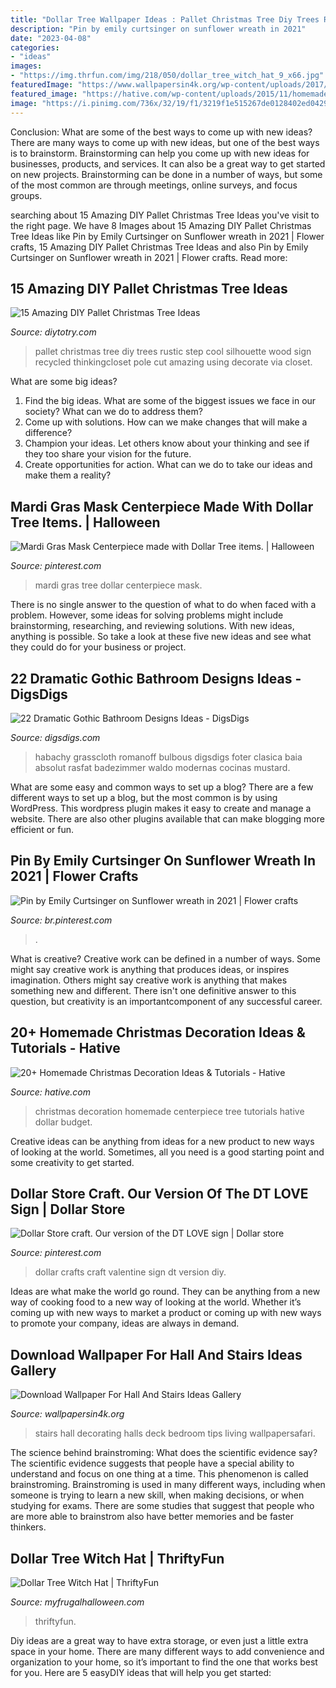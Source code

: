 ```yaml
---
title: "Dollar Tree Wallpaper Ideas : Pallet Christmas Tree Diy Trees Rustic Step Cool Silhouette Wood Sign Recycled Thinkingcloset Pole Cut Amazing Using Decorate Via Closet"
description: "Pin by emily curtsinger on sunflower wreath in 2021"
date: "2023-04-08"
categories:
- "ideas"
images:
- "https://img.thrfun.com/img/218/050/dollar_tree_witch_hat_9_x66.jpg"
featuredImage: "https://www.wallpapersin4k.org/wp-content/uploads/2017/04/Wallpaper-For-Hall-And-Stairs-Ideas-5.jpg"
featured_image: "https://hative.com/wp-content/uploads/2015/11/homemade-christmas-decoration/11-homemade-christmas-decoration-ideas.jpg"
image: "https://i.pinimg.com/736x/32/19/f1/3219f1e515267de0128402ed04298a84.jpg"
---
```



Conclusion: What are some of the best ways to come up with new ideas?
There are many ways to come up with new ideas, but one of the best ways is to brainstorm. Brainstorming can help you come up with new ideas for businesses, products, and services. It can also be a great way to get started on new projects. Brainstorming can be done in a number of ways, but some of the most common are through meetings, online surveys, and focus groups.

	

		
searching about 15 Amazing DIY Pallet Christmas Tree Ideas you've visit to the right page. We have 8 Images about 15 Amazing DIY Pallet Christmas Tree Ideas like Pin by Emily Curtsinger on Sunflower wreath in 2021 | Flower crafts, 15 Amazing DIY Pallet Christmas Tree Ideas and also Pin by Emily Curtsinger on Sunflower wreath in 2021 | Flower crafts. Read more:
		
    
## 15 Amazing DIY Pallet Christmas Tree Ideas

<img loading=lazy src="http://diytotry.com/wp-content/uploads/2015/11/Pallet-Christmas-Tree12.jpg" onerror="this.onerror=null;this.src='https://tse2.mm.bing.net/th?id=OIP.f_wrnheoOp3gVWtxNUnpsAHaL4&amp;pid=15.1';" alt="15 Amazing DIY Pallet Christmas Tree Ideas">

_Source: diytotry.com_

>pallet christmas tree diy trees rustic step cool silhouette wood sign recycled thinkingcloset pole cut amazing using decorate via closet. 

	

What are some big ideas?
1. Find the big ideas. What are some of the biggest issues we face in our society? What can we do to address them?
2. Come up with solutions. How can we make changes that will make a difference?
3. Champion your ideas. Let others know about your thinking and see if they too share your vision for the future.
4. Create opportunities for action. What can we do to take our ideas and make them a reality?

    
## Mardi Gras Mask Centerpiece Made With Dollar Tree Items. | Halloween

<img loading=lazy src="https://i.pinimg.com/736x/79/3c/73/793c734bf945eef3f420d43ba3fa3ba1.jpg" onerror="this.onerror=null;this.src='https://tse4.mm.bing.net/th?id=OIP.45ZXZCM0rCsgjfy7PH7iIgHaNK&amp;pid=15.1';" alt="Mardi Gras Mask Centerpiece made with Dollar Tree items. | Halloween">

_Source: pinterest.com_

>mardi gras tree dollar centerpiece mask. 

	

There is no single answer to the question of what to do when faced with a problem. However, some ideas for solving problems might include brainstorming, researching, and reviewing solutions. With new ideas, anything is possible. So take a look at these five new ideas and see what they could do for your business or project.

    
## 22 Dramatic Gothic Bathroom Designs Ideas - DigsDigs

<img loading=lazy src="https://www.digsdigs.com/photos/dramatic-gothic-bathroom-design-ideas-23.jpg" onerror="this.onerror=null;this.src='https://tse1.mm.bing.net/th?id=OIP.XLKjY9Gu7ccm544DqGdFbgHaJ4&amp;pid=15.1';" alt="22 Dramatic Gothic Bathroom Designs Ideas - DigsDigs">

_Source: digsdigs.com_

>habachy grasscloth romanoff bulbous digsdigs foter clasica baia absolut rasfat badezimmer waldo modernas cocinas mustard. 

	

What are some easy and common ways to set up a blog?
There are a few different ways to set up a blog, but the most common is by using WordPress. This wordpress plugin makes it easy to create and manage a website. There are also other plugins available that can make blogging more efficient or fun.

    
## Pin By Emily Curtsinger On Sunflower Wreath In 2021 | Flower Crafts

<img loading=lazy src="https://i.pinimg.com/736x/32/19/f1/3219f1e515267de0128402ed04298a84.jpg" onerror="this.onerror=null;this.src='https://tse1.mm.bing.net/th?id=OIP.6mXqGFbvxkaK0wlJ14aLcgHaKX&amp;pid=15.1';" alt="Pin by Emily Curtsinger on Sunflower wreath in 2021 | Flower crafts">

_Source: br.pinterest.com_

>. 

	

What is creative?
Creative work can be defined in a number of ways. Some might say creative work is anything that produces ideas, or inspires imagination. Others might say creative work is anything that makes something new and different. There isn't one definitive answer to this question, but creativity is an importantcomponent of any successful career.

    
## 20+ Homemade Christmas Decoration Ideas &amp; Tutorials - Hative

<img loading=lazy src="https://hative.com/wp-content/uploads/2015/11/homemade-christmas-decoration/11-homemade-christmas-decoration-ideas.jpg" onerror="this.onerror=null;this.src='https://tse2.mm.bing.net/th?id=OIP.JMR74KQ-gAVoZR2FGROjwQHaLC&amp;pid=15.1';" alt="20+ Homemade Christmas Decoration Ideas &amp; Tutorials - Hative">

_Source: hative.com_

>christmas decoration homemade centerpiece tree tutorials hative dollar budget. 

	

Creative ideas can be anything from ideas for a new product to new ways of looking at the world. Sometimes, all you need is a good starting point and some creativity to get started.

    
## Dollar Store Craft. Our Version Of The DT LOVE Sign | Dollar Store

<img loading=lazy src="https://i.pinimg.com/736x/e5/b1/f2/e5b1f2c42be1eeb2297865ca224b47d8.jpg" onerror="this.onerror=null;this.src='https://tse2.mm.bing.net/th?id=OIP.suQJY7tdu_wL_cc1GNrmMwHaJ3&amp;pid=15.1';" alt="Dollar Store craft. Our version of the DT LOVE sign | Dollar store">

_Source: pinterest.com_

>dollar crafts craft valentine sign dt version diy. 

	

Ideas are what make the world go round. They can be anything from a new way of cooking food to a new way of looking at the world. Whether it’s coming up with new ways to market a product or coming up with new ways to promote your company, ideas are always in demand.

    
## Download Wallpaper For Hall And Stairs Ideas Gallery

<img loading=lazy src="https://www.wallpapersin4k.org/wp-content/uploads/2017/04/Wallpaper-For-Hall-And-Stairs-Ideas-5.jpg" onerror="this.onerror=null;this.src='https://tse3.mm.bing.net/th?id=OIP.tqmHffp49QYPmv7BQJ1EXQHaLH&amp;pid=15.1';" alt="Download Wallpaper For Hall And Stairs Ideas Gallery">

_Source: wallpapersin4k.org_

>stairs hall decorating halls deck bedroom tips living wallpapersafari. 

	

The science behind brainstroming: What does the scientific evidence say?
The scientific evidence suggests that people have a special ability to understand and focus on one thing at a time. This phenomenon is called brainstroming. Brainstroming is used in many different ways, including when someone is trying to learn a new skill, when making decisions, or when studying for exams. There are some studies that suggest that people who are more able to brainstrom also have better memories and be faster thinkers.

    
## Dollar Tree Witch Hat | ThriftyFun

<img loading=lazy src="https://img.thrfun.com/img/218/050/dollar_tree_witch_hat_9_x66.jpg" onerror="this.onerror=null;this.src='https://tse3.mm.bing.net/th?id=OIP.LkAm1AC1SIv1rREojiGqYQHaLH&amp;pid=15.1';" alt="Dollar Tree Witch Hat | ThriftyFun">

_Source: myfrugalhalloween.com_

>thriftyfun. 

	

Diy ideas are a great way to have extra storage, or even just a little extra space in your home. There are many different ways to add convenience and organization to your home, so it’s important to find the one that works best for you. Here are 5 easyDIY ideas that will help you get started: 

